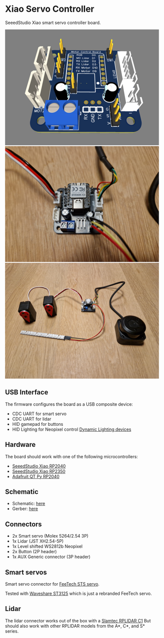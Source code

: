 # Xiao Servo Controller

SeeedStudio Xiao smart servo controller board.

![Controller](doc/Board-photo.jpg)
![Controller-Photo](doc/Controller-photo-0.jpg)
![Controller-Photo](doc/Controller-photo-1.jpg)

## USB Interface

The firmware configures the board as a USB composite device:
* CDC UART for smart servo
* CDC UART for lidar
* HID gamepad for buttons
* HID Lighting for Neopixel control [Dynamic Lighting devices](https://learn.microsoft.com/en-us/windows-hardware/design/component-guidelines/dynamic-lighting-devices)

## Hardware

The board should work with one of the following microcontrollers:
* [SeeedStudio Xiao RP2040](https://wiki.seeedstudio.com/XIAO-RP2040/)
* [SeeedStudio Xiao RP2350](https://wiki.seeedstudio.com/xiao-rp2350-c-cpp-sdk/)
* [Adafruit QT Py RP2040](https://www.adafruit.com/product/4900)

## Schematic
* Schematic: [here](doc/Schematic_Xiao-Servo-Controller.pdf)
* Gerber: [here](doc/Gerber_Schematic_Xiao-Servo-Controller.zip)

## Connectors

* 2x Smart servo (Molex 5264/2.54 3P)
* 1x Lidar (JST XH2.54-5P)
* 1x Level shifted WS2812b Neopixel 
* 2x Button (2P header)
* 1x AUX Generic connector (3P header)

## Smart servos

Smart servo connector for [FeeTech STS servo](https://www.feetechrc.com/).

Tested with [Waveshare ST3125](https://www.waveshare.com/product/robotics/motors-servos/servos/st3215-servo.htm) which is just a rebranded FeeTech servo.

 ## Lidar

The lidar connector works out of the box with a [Slamtec RPLIDAR C1](https://www.slamtec.com/en/C1) But should also work with other RPLIDAR models from the A*, C*, and S* series.

